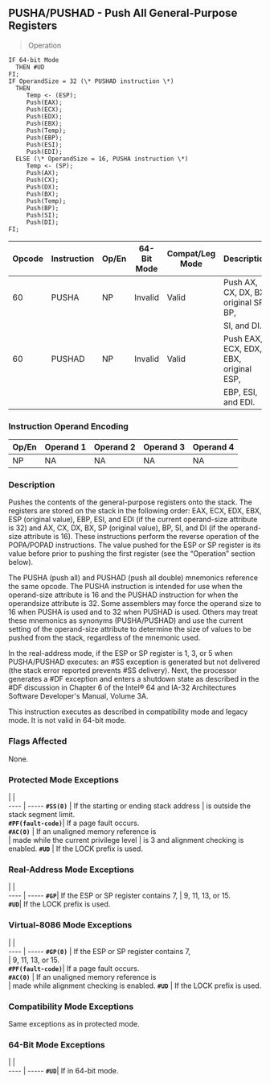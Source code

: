 ## PUSHA/PUSHAD - Push All General-Purpose Registers

> Operation

``` slim
IF 64-bit Mode
  THEN #UD
FI;
IF OperandSize = 32 (\* PUSHAD instruction \*)
  THEN
     Temp <- (ESP);
     Push(EAX);
     Push(ECX);
     Push(EDX);
     Push(EBX);
     Push(Temp);
     Push(EBP);
     Push(ESI);
     Push(EDI);
  ELSE (\* OperandSize = 16, PUSHA instruction \*)
     Temp <- (SP);
     Push(AX);
     Push(CX);
     Push(DX);
     Push(BX);
     Push(Temp);
     Push(BP);
     Push(SI);
     Push(DI);
FI;

```

 Opcode| Instruction| Op/En| 64-Bit Mode| Compat/Leg Mode| Description                           
 ---  | --- | --- | --- | --- | ---
 60    | PUSHA      | NP   | Invalid    | Valid          | Push AX, CX, DX, BX, original SP, BP, 
       |            |      |            |                | SI, and DI.                           
 60    | PUSHAD     | NP   | Invalid    | Valid          | Push EAX, ECX, EDX, EBX, original ESP,
       |            |      |            |                | EBP, ESI, and EDI.                    

### Instruction Operand Encoding
 Op/En| Operand 1| Operand 2| Operand 3| Operand 4
 ---  | --- | --- | --- | ---
 NP   | NA       | NA       | NA       | NA       

### Description
Pushes the contents of the general-purpose registers onto the stack. The registers
are stored on the stack in the following order: EAX, ECX, EDX, EBX, ESP (original
value), EBP, ESI, and EDI (if the current operand-size attribute is 32) and
AX, CX, DX, BX, SP (original value), BP, SI, and DI (if the operand-size attribute
is 16). These instructions perform the reverse operation of the POPA/POPAD instructions.
The value pushed for the ESP or SP register is its value before prior to pushing
the first register (see the “Operation” section below).

The PUSHA (push all) and PUSHAD (push all double) mnemonics reference the same
opcode. The PUSHA instruction is intended for use when the operand-size attribute
is 16 and the PUSHAD instruction for when the operandsize attribute is 32. Some
assemblers may force the operand size to 16 when PUSHA is used and to 32 when
PUSHAD is used. Others may treat these mnemonics as synonyms (PUSHA/PUSHAD)
and use the current setting of the operand-size attribute to determine the size
of values to be pushed from the stack, regardless of the mnemonic used.

In the real-address mode, if the ESP or SP register is 1, 3, or 5 when PUSHA/PUSHAD
executes: an #SS exception is generated but not delivered (the stack error reported
prevents #SS delivery). Next, the processor generates a #DF exception and enters
a shutdown state as described in the #DF discussion in Chapter 6 of the Intel®
64 and IA-32 Architectures Software Developer's Manual, Volume 3A.

This instruction executes as described in compatibility mode and legacy mode.
It is not valid in 64-bit mode.



### Flags Affected
None.


### Protected Mode Exceptions
   | |  
---- | -----
 **``#SS(0)``**         | If the starting or ending stack address
                | is outside the stack segment limit.    
 **``#PF(fault-code)``**| If a page fault occurs.                
 **``#AC(0)``**         | If an unaligned memory reference is    
                | made while the current privilege level 
                | is 3 and alignment checking is enabled.
 **``#UD``**            | If the LOCK prefix is used.            

### Real-Address Mode Exceptions
   | |  
---- | -----
 **``#GP``**| If the ESP or SP register contains 7,
    | 9, 11, 13, or 15.                    
 **``#UD``**| If the LOCK prefix is used.          

### Virtual-8086 Mode Exceptions
   | |  
---- | -----
 **``#GP(0)``**         | If the ESP or SP register contains 7,    
                | 9, 11, 13, or 15.                        
 **``#PF(fault-code)``**| If a page fault occurs.                  
 **``#AC(0)``**         | If an unaligned memory reference is      
                | made while alignment checking is enabled.
 **``#UD``**            | If the LOCK prefix is used.              

### Compatibility Mode Exceptions
Same exceptions as in protected mode.


### 64-Bit Mode Exceptions
   | |  
---- | -----
 **``#UD``**| If in 64-bit mode.
